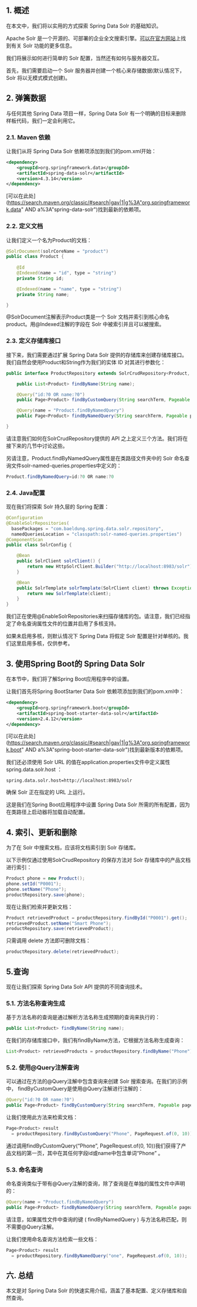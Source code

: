 ## 1. 概述

在本文中，我们将以实用的方式探索 Spring Data Solr 的基础知识。

Apache Solr 是一个开源的、可部署的企业全文搜索引擎。[可以在官方网站](https://lucene.apache.org/solr/resources.html)上找到有关 Solr 功能的更多信息。

我们将展示如何进行简单的 Solr 配置，当然还有如何与服务器交互。

首先，我们需要启动一个 Solr 服务器并创建一个核心来存储数据(默认情况下，Solr 将以无模式模式创建)。

## 2. 弹簧数据

与任何其他 Spring Data 项目一样，Spring Data Solr 有一个明确的目标来删除样板代码，我们一定会利用它。

### 2.1. Maven 依赖

让我们从将 Spring Data Solr 依赖项添加到我们的pom.xml开始：

```xml
<dependency>
    <groupId>org.springframework.data</groupId>
    <artifactId>spring-data-solr</artifactId>
    <version>4.3.14</version>
</dependency>
```

[可以在此处](https://search.maven.org/classic/#search|gav|1|g%3A"org.springframework.data" AND a%3A"spring-data-solr")找到最新的依赖项。

### 2.2. 定义文档

让我们定义一个名为Product的文档：

```java
@SolrDocument(solrCoreName = "product")
public class Product {
   
    @Id
    @Indexed(name = "id", type = "string")
    private String id;

    @Indexed(name = "name", type = "string")
    private String name;

}
```

@SolrDocument注解表示Product类是一个 Solr 文档并索引到核心命名product。用@Indexed注解的字段在 Solr 中被索引并且可以被搜索。

### 2.3. 定义存储库接口

接下来，我们需要通过扩展 Spring Data Solr 提供的存储库来创建存储库接口。我们自然会使用Product和String作为我们的实体 ID 对其进行参数化：

```java
public interface ProductRepository extends SolrCrudRepository<Product, String> {

    public List<Product> findByName(String name);

    @Query("id:?0 OR name:?0")
    public Page<Product> findByCustomQuery(String searchTerm, Pageable pageable);

    @Query(name = "Product.findByNamedQuery")
    public Page<Product> findByNamedQuery(String searchTerm, Pageable pageable);

}
```

请注意我们如何在SolrCrudRepository提供的 API 之上定义三个方法。我们将在接下来的几节中讨论这些。

另请注意，Product.findByNamedQuery属性是在类路径文件夹中的 Solr 命名查询文件solr-named-queries.properties中定义的：

```java
Product.findByNamedQuery=id:?0 OR name:?0
```

### 2.4. Java配置

现在我们将探索 Solr 持久层的 Spring 配置：

```java
@Configuration
@EnableSolrRepositories(
  basePackages = "com.baeldung.spring.data.solr.repository",
  namedQueriesLocation = "classpath:solr-named-queries.properties")
@ComponentScan
public class SolrConfig {

    @Bean
    public SolrClient solrClient() {
        return new HttpSolrClient.Builder("http://localhost:8983/solr").build();
    }

    @Bean
    public SolrTemplate solrTemplate(SolrClient client) throws Exception {
        return new SolrTemplate(client);
    }
}
```

我们正在使用@EnableSolrRepositories来扫描存储库的包。请注意，我们已经指定了命名查询属性文件的位置并启用了多核支持。

如果未启用多核，则默认情况下 Spring Data 将假定 Solr 配置是针对单核的。我们这里启用多核，仅供参考。

## 3. 使用Spring Boot的 Spring Data Solr

在本节中，我们将了解Spring Boot应用程序中的设置。

让我们首先将Spring BootStarter Data Solr 依赖项添加到我们的pom.xml中：

```xml
<dependency>
    <groupId>org.springframework.boot</groupId>
    <artifactId>spring-boot-starter-data-solr</artifactId>
    <version>2.4.12</version>
</dependency>
```

[可以在此处](https://search.maven.org/classic/#search|gav|1|g%3A"org.springframework.boot" AND a%3A"spring-boot-starter-data-solr")找到最新版本的依赖项。

我们还必须使用 Solr URL 的值在application.properties文件中定义属性spring.data.solr.host ：

```plaintext
spring.data.solr.host=http://localhost:8983/solr 
```

确保 Solr 正在指定的 URL 上运行。

这是我们在Spring Boot应用程序中设置 Spring Data Solr 所需的所有配置，因为在类路径上启动器将加载自动配置。

## 4. 索引、更新和删除

为了在 Solr 中搜索文档，应该将文档索引到 Solr 存储库。

以下示例仅通过使用SolrCrudRepository 的保存方法对 Solr 存储库中的产品文档进行索引：

```java
Product phone = new Product();
phone.setId("P0001");
phone.setName("Phone");
productRepository.save(phone);
```

现在让我们检索并更新文档：

```java
Product retrievedProduct = productRepository.findById("P0001").get();
retrievedProduct.setName("Smart Phone");
productRepository.save(retrievedProduct);
```

只需调用 delete 方法即可删除文档：

```java
productRepository.delete(retrievedProduct);
```

## 5.查询

现在让我们探索 Spring Data Solr API 提供的不同查询技术。

### 5.1. 方法名称查询生成

基于方法名称的查询是通过解析方法名称生成预期的查询来执行的：

```java
public List<Product> findByName(String name);
```

在我们的存储库接口中，我们有findByName方法，它根据方法名称生成查询：

```java
List<Product> retrievedProducts = productRepository.findByName("Phone");
```

### 5.2. 使用@Query注解查询

可以通过在方法的@Query注解中包含查询来创建 Solr 搜索查询。在我们的示例中， findByCustomQuery是使用@Query注解进行注解的：

```java
@Query("id:?0 OR name:?0")
public Page<Product> findByCustomQuery(String searchTerm, Pageable pageable);
```

让我们使用此方法来检索文档：

```java
Page<Product> result 
  = productRepository.findByCustomQuery("Phone", PageRequest.of(0, 10));
```

通过调用findByCustomQuery(“Phone”, PageRequest.of(0, 10))我们获得了产品文档的第一页，其中在其任何字段id或name中包含单词“Phone” 。

### 5.3. 命名查询

命名查询类似于带有@Query注解的查询，除了查询是在单独的属性文件中声明的：

```java
@Query(name = "Product.findByNamedQuery")
public Page<Product> findByNamedQuery(String searchTerm, Pageable pageable);
```

请注意，如果属性文件中查询的键 ( findByNamedQuery ) 与方法名称匹配，则不需要@Query注解。

让我们使用命名查询方法检索一些文档：

```java
Page<Product> result 
  = productRepository.findByNamedQuery("one", PageRequest.of(0, 10));
```

## 六. 总结

本文是对 Spring Data Solr 的快速实用介绍，涵盖了基本配置、定义存储库和自然查询。